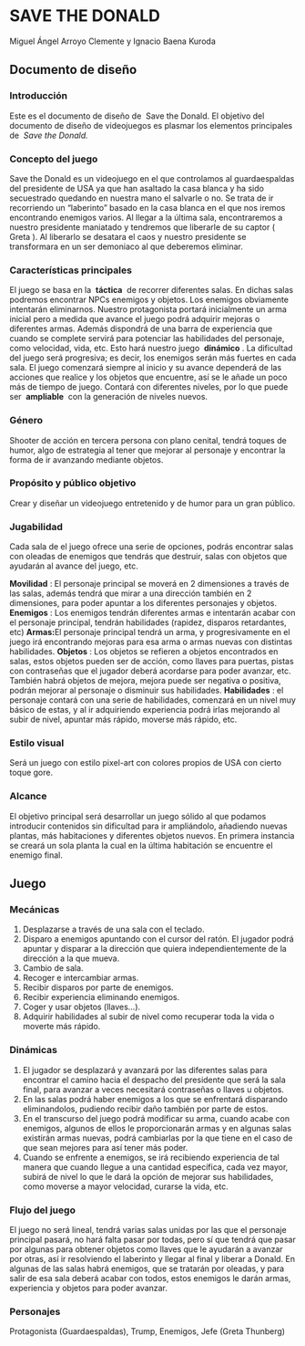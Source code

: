 # SAVE THE DONALD

Miguel Ángel Arroyo Clemente y Ignacio Baena Kuroda

## Documento de diseño

### Introducción

Este es el documento de diseño de ​ Save the Donald. ​El objetivo del documento de diseño de videojuegos es plasmar los elementos principales de ​ _Save the Donald._

### Concepto del juego

Save the Donald ​es un videojuego en el que controlamos al guardaespaldas del presidente de USA ya que han asaltado la casa blanca y ha sido secuestrado quedando en nuestra mano el salvarle o no. Se trata de ir recorriendo un “laberinto” basado en la casa blanca en el que nos iremos encontrando enemigos varios. Al llegar a la última sala, encontraremos a nuestro presidente maniatado y tendremos que liberarle de su captor ( Greta ). Al liberarlo se desatara el caos y nuestro presidente se transformara en un ser demoniaco al que deberemos eliminar.

### Características principales

El juego se basa en la ​ **táctica** ​ de recorrer diferentes salas. En dichas salas podremos encontrar NPCs enemigos y objetos. Los enemigos obviamente intentarán eliminarnos.
Nuestro protagonista portará inicialmente un arma inicial pero a medida que avance el juego podrá adquirir mejoras o diferentes armas. Además dispondrá de una barra de experiencia que cuando se complete servirá para potenciar las habilidades del personaje, como velocidad, vida, etc. Esto hará nuestro juego ​ **dinámico** ​.
La dificultad del juego será progresiva; es decir, los enemigos serán más fuertes en cada sala.
El juego comenzará siempre al inicio y su avance dependerá de las acciones que realice y los objetos que encuentre, así se le añade un poco más de tiempo de juego.
Contará con diferentes niveles, por lo que puede ser ​ **ampliable** ​ con la generación de niveles
nuevos.

### Género

Shooter de acción en tercera persona con plano cenital, tendrá toques de humor, algo de estrategia al tener que mejorar al personaje y encontrar la forma de ir avanzando mediante objetos.

### Propósito y público objetivo

Crear y diseñar un videojuego entretenido y de humor para un gran público.

### Jugabilidad

Cada sala de el juego ofrece una serie de opciones, podrás encontrar salas con oleadas de enemigos que tendrás que destruir, salas con objetos que ayudarán al avance del juego, etc.

**Movilidad** ​: El personaje principal se moverá en 2 dimensiones a través de las salas, además tendrá que mirar a una dirección también en 2 dimensiones, para poder apuntar a los diferentes personajes y objetos.
**Enemigos** ​: Los enemigos tendrán diferentes armas e intentarán acabar con el personaje principal, tendrán habilidades (rapidez, disparos retardantes, etc)
**Armas:** ​ El personaje principal tendrá un arma, y progresivamente en el juego irá encontrando mejoras para esa arma o armas nuevas con distintas habilidades.
**Objetos** ​: Los objetos se refieren a objetos encontrados en salas, estos objetos pueden ser de acción, como llaves para puertas, pistas con contraseñas que el jugador deberá acordarse para poder avanzar, etc. También habrá objetos de mejora, mejora puede ser negativa o positiva, podrán mejorar al personaje o disminuir sus habilidades.
**Habilidades** ​: el personaje contará con una serie de habilidades, comenzará en un nivel muy básico de estas, y al ir adquiriendo experiencia podrá irlas mejorando al subir de nivel, apuntar más rápido, moverse más rápido, etc.

### Estilo visual

Será un juego con estilo pixel-art con colores propios de USA con cierto toque gore.

### ​Alcance

El objetivo principal será desarrollar un juego sólido al que podamos introducir contenidos sin dificultad para ir ampliándolo, añadiendo nuevas plantas, más habitaciones y diferentes objetos nuevos. En primera instancia se creará un sola planta la cual en la última habitación se encuentre el enemigo final.

## Juego

### Mecánicas

1. Desplazarse a través de una sala con el teclado.
2. Disparo a enemigos apuntando con el cursor del ratón. El jugador podrá apuntar y disparar a la dirección que quiera independientemente de la dirección a la que mueva.
3. Cambio de sala.
4. Recoger e intercambiar armas.
5. Recibir disparos por parte de enemigos.
6. Recibir experiencia eliminando enemigos.
7. Coger y usar objetos (llaves...).
8. Adquirir habilidades al subir de nivel como recuperar toda la vida o moverte más rápido.

### Dinámicas

1. El jugador se desplazará y avanzará por las diferentes salas para encontrar el camino hacia el despacho del presidente que será la sala final, para avanzar a veces necesitará contraseñas o llaves u objetos.
2. En las salas podrá haber enemigos a los que se enfrentará disparando eliminandolos, pudiendo recibir daño también por parte de estos.
3. En el transcurso del juego podrá modificar su arma, cuando acabe con enemigos, algunos de ellos le proporcionarán armas y en algunas salas existirán armas nuevas, podrá cambiarlas por la que tiene en el caso de que sean mejores para así tener más poder.
4. Cuando se enfrente a enemigos, se irá recibiendo experiencia de tal manera que cuando llegue a una cantidad específica, cada vez mayor, subirá de nivel lo que le dará la opción de mejorar sus habilidades, como moverse a mayor velocidad, curarse la vida, etc.

### Flujo del juego

El juego no será lineal, tendrá varias salas unidas por las que el personaje principal pasará, no hará falta pasar por todas, pero sí que tendrá que pasar por algunas para obtener objetos como llaves que le ayudarán a avanzar por otras, así ir resolviendo el laberinto y llegar al final y liberar a Donald.
En algunas de las salas habrá enemigos, que se tratarán por oleadas, y para salir de esa sala deberá acabar con todos, estos enemigos le darán armas, experiencia y objetos para poder avanzar.

### Personajes

Protagonista (Guardaespaldas), Trump, Enemigos, Jefe (Greta Thunberg)
